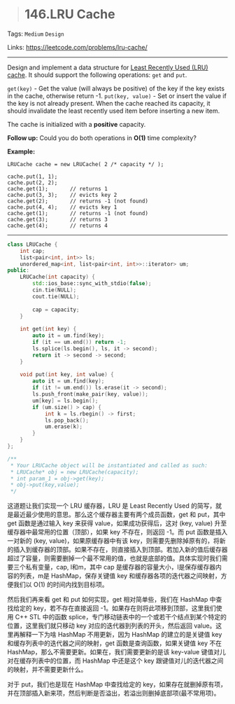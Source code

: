 > # 146.LRU Cache

Tags: `Medium` `Design`

Links: <https://leetcode.com/problems/lru-cache/>

-----

Design and implement a data structure for [Least Recently Used (LRU) cache](https://en.wikipedia.org/wiki/Cache_replacement_policies#LRU). It should support the following operations: `get` and `put`.

`get(key)` - Get the value (will always be positive) of the key if the key exists in the cache, otherwise return -1.
`put(key, value)` - Set or insert the value if the key is not already present. When the cache reached its capacity, it should invalidate the least recently used item before inserting a new item.

The cache is initialized with a **positive** capacity.

**Follow up:**
Could you do both operations in **O(1)** time complexity?

**Example:**

```
LRUCache cache = new LRUCache( 2 /* capacity */ );

cache.put(1, 1);
cache.put(2, 2);
cache.get(1);       // returns 1
cache.put(3, 3);    // evicts key 2
cache.get(2);       // returns -1 (not found)
cache.put(4, 4);    // evicts key 1
cache.get(1);       // returns -1 (not found)
cache.get(3);       // returns 3
cache.get(4);       // returns 4
```

-----

```c++
class LRUCache {
    int cap;
    list<pair<int, int>> ls;
    unordered_map<int, list<pair<int, int>>::iterator> um;
public:
    LRUCache(int capacity) {
        std::ios_base::sync_with_stdio(false);
		cin.tie(NULL);
		cout.tie(NULL);
        
        cap = capacity;
    }
    
    int get(int key) {
        auto it = um.find(key);
        if (it == um.end()) return -1;
        ls.splice(ls.begin(), ls, it -> second);
        return it -> second -> second;
    }
    
    void put(int key, int value) {
        auto it = um.find(key);
        if (it != um.end()) ls.erase(it -> second);
        ls.push_front(make_pair(key, value));
        um[key] = ls.begin();
        if (um.size() > cap) {
            int k = ls.rbegin() -> first;
            ls.pop_back();
            um.erase(k);
        }
    }
};

/**
 * Your LRUCache object will be instantiated and called as such:
 * LRUCache* obj = new LRUCache(capacity);
 * int param_1 = obj->get(key);
 * obj->put(key,value);
 */
```

这道题让我们实现一个 LRU 缓存器，LRU 是 Least Recently Used 的简写，就是最近最少使用的意思。那么这个缓存器主要有两个成员函数，get 和 put，其中 get 函数是通过输入 key 来获得 value，如果成功获得后，这对 (key, value) 升至缓存器中最常用的位置（顶部），如果 key 不存在，则返回 -1。而 put 函数是插入一对新的 (key, value)，如果原缓存器中有该 key，则需要先删除掉原有的，将新的插入到缓存器的顶部。如果不存在，则直接插入到顶部。若加入新的值后缓存器超过了容量，则需要删掉一个最不常用的值，也就是底部的值。具体实现时我们需要三个私有变量，cap, l和m，其中 cap 是缓存器的容量大小，l是保存缓存器内容的列表，m是 HashMap，保存关键值 key 和缓存器各项的迭代器之间映射，方便我们以 O(1) 的时间内找到目标项。

然后我们再来看 get 和 put 如何实现，get 相对简单些，我们在 HashMap 中查找给定的 key，若不存在直接返回 -1。如果存在则将此项移到顶部，这里我们使用 C++ STL 中的函数 splice，专门移动链表中的一个或若干个结点到某个特定的位置，这里我们就只移动 key 对应的迭代器到列表的开头，然后返回 value。这里再解释一下为啥 HashMap 不用更新，因为 HashMap 的建立的是关键值 key 和缓存列表中的迭代器之间的映射，get 函数是查询函数，如果关键值 key 不在 HashMap，那么不需要更新。如果在，我们需要更新的是该 key-value 键值对儿对在缓存列表中的位置，而 HashMap 中还是这个 key 跟键值对儿的迭代器之间的映射，并不需要更新什么。

对于 put，我们也是现在 HashMap 中查找给定的 key，如果存在就删掉原有项，并在顶部插入新来项，然后判断是否溢出，若溢出则删掉底部项(最不常用项)。